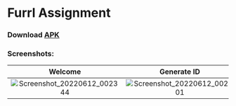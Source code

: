 # Furrl Assignment

### Download [APK](https://github.com/MohitSingh2002/furrl_assignment/releases/download/v1.1/app-release.apk)

### Screenshots:
|Welcome |Generate ID | Authors |
|:--------------------:|:--------------------:|:--------------------:|
| ![Screenshot_20220612_002344](https://user-images.githubusercontent.com/62237653/173201472-cb4e35f7-d9ce-4a7b-bc71-803ebe50ea89.png)|![Screenshot_20220612_002401](https://user-images.githubusercontent.com/62237653/173201481-195a6146-20a1-4435-9c4e-4eebed393dad.png)|![Screenshot_20220612_002413](https://user-images.githubusercontent.com/62237653/173201523-4a99c550-c112-4f4f-9b79-bb33ae551e34.png)|
